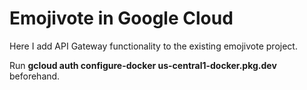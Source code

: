 # Emojivote in Google Cloud

Here I add API Gateway functionality to the existing emojivote project.

Run **gcloud auth configure-docker us-central1-docker.pkg.dev** beforehand.
